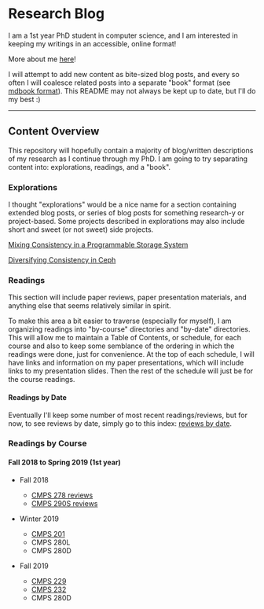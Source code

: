 # Research Blog
I am a 1st year PhD student in computer science, and I am interested in keeping my writings in an
accessible, online format! 

More about me [here](profile/index.md)!

I will attempt to add new content as bite-sized blog posts, and every so often I will coalesce
related posts into a separate "book" format (see [mdbook format][mdbook]). This README may not
always be kept up to date, but I'll do my best :)

---
## Content Overview
This repository will hopefully contain a majority of blog/written descriptions of my research as I
continue through my PhD. I am going to try separating content into: explorations, readings, and a
"book".

### Explorations
I thought "explorations" would be a nice name for a section containing extended blog posts, or
series of blog posts for something research-y or project-based. Some projects described in
explorations may also include short and sweet (or not sweet) side projects.

[Mixing Consistency in a Programmable Storage System][mixing-consistency]

[Diversifying Consistency in Ceph][diversify-consistency]

### Readings
This section will include paper reviews, paper presentation materials, and anything else that seems
relatively similar in spirit.

To make this area a bit easier to traverse (especially for myself), I am organizing readings into
"by-course" directories and "by-date" directories. This will allow me to maintain a Table of
Contents, or schedule, for each course and also to keep some semblance of the ordering in which the
readings were done, just for convenience. At the top of each schedule, I will have links and
information on my paper presentations, which will include links to my presentation slides. Then the
rest of the schedule will just be for the course readings.

#### Readings by Date
Eventually I'll keep some number of most recent readings/reviews, but for now, to see reviews by
date, simply go to this index: [reviews by date][reading-by-date].

### Readings by Course

#### Fall 2018 to Spring 2019 (1st year)
* Fall 2018
    * [CMPS 278 reviews](readings/by-course/cmps278/index.md)
    * [CMPS 290S reviews](readings/by-course/cmps290s/index.md)

* Winter 2019
    * [CMPS 201](readings/by-course/cmps201/index.md)
    * CMPS 280L
    * CMPS 280D

* Fall 2019
    * [CMPS 229][course-cmps229]
    * [CMPS 232][course-cmps232]
    * CMPS 280D

<!-- misc links -->
[mdbook]: https://rust-lang-nursery.github.io/mdBook/

<!-- exploration links -->
[mixing-consistency]: blog/mixing-consistency/coalesced/mixing-consistency-in-a-programmable-storage-system.md
[diversify-consistency]: blog/mixing-consistency/coalesced/diversifying-consistency-in-ceph.md

<!-- navigational links -->
[reading-by-date]: readings/by-date/index.md
[course-cmps232]: readings/by-course/cmps232/index.md
[course-cmps229]: readings/by-course/cmps229/index.md
